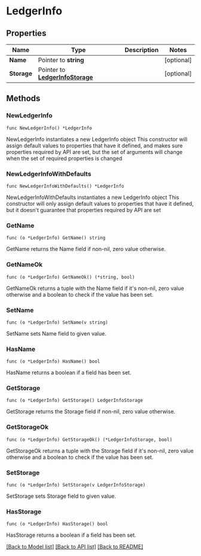 # LedgerInfo

## Properties

Name | Type | Description | Notes
------------ | ------------- | ------------- | -------------
**Name** | Pointer to **string** |  | [optional]
**Storage** | Pointer to [**LedgerInfoStorage**](LedgerInfoStorage.md) |  | [optional]

## Methods

### NewLedgerInfo

`func NewLedgerInfo() *LedgerInfo`

NewLedgerInfo instantiates a new LedgerInfo object
This constructor will assign default values to properties that have it defined,
and makes sure properties required by API are set, but the set of arguments
will change when the set of required properties is changed

### NewLedgerInfoWithDefaults

`func NewLedgerInfoWithDefaults() *LedgerInfo`

NewLedgerInfoWithDefaults instantiates a new LedgerInfo object
This constructor will only assign default values to properties that have it defined,
but it doesn't guarantee that properties required by API are set

### GetName

`func (o *LedgerInfo) GetName() string`

GetName returns the Name field if non-nil, zero value otherwise.

### GetNameOk

`func (o *LedgerInfo) GetNameOk() (*string, bool)`

GetNameOk returns a tuple with the Name field if it's non-nil, zero value otherwise
and a boolean to check if the value has been set.

### SetName

`func (o *LedgerInfo) SetName(v string)`

SetName sets Name field to given value.

### HasName

`func (o *LedgerInfo) HasName() bool`

HasName returns a boolean if a field has been set.

### GetStorage

`func (o *LedgerInfo) GetStorage() LedgerInfoStorage`

GetStorage returns the Storage field if non-nil, zero value otherwise.

### GetStorageOk

`func (o *LedgerInfo) GetStorageOk() (*LedgerInfoStorage, bool)`

GetStorageOk returns a tuple with the Storage field if it's non-nil, zero value otherwise
and a boolean to check if the value has been set.

### SetStorage

`func (o *LedgerInfo) SetStorage(v LedgerInfoStorage)`

SetStorage sets Storage field to given value.

### HasStorage

`func (o *LedgerInfo) HasStorage() bool`

HasStorage returns a boolean if a field has been set.


[[Back to Model list]](../README.md#documentation-for-models) [[Back to API list]](../README.md#documentation-for-api-endpoints) [[Back to README]](../README.md)
